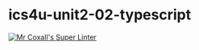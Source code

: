 # ics4u-unit2-02-typescript

[![Mr Coxall's Super Linter](https://github.com/Igor-Zhelezniak-1/ics4u-unit2-02-typescript/workflows/Mr%20Coxall's%20Super%20Linter/badge.svg)](https://github.com/Igor-Zhelezniak-1/ics4u-unit2-02-typescript/actions/)
